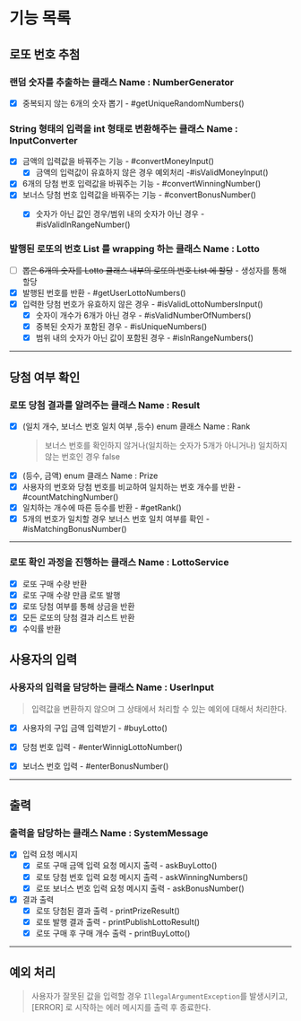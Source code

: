 # 기능 목록

## 로또 번호 추첨

### 랜덤 숫자를 추출하는 클래스 Name : NumberGenerator

- [x] 중복되지 않는 6개의 숫자 뽑기 - #getUniqueRandomNumbers()

### String 형태의 입력을 int 형태로 변환해주는 클래스 Name : InputConverter
- [x] 금액의 입력값을 바꿔주는 기능 - #convertMoneyInput()
  - [x] 금액의 입력값이 유효하지 않은 경우 예외처리 -#isValidMoneyInput()
- [x] 6개의 당첨 번호 입력값을 바꿔주는 기능 - #convertWinningNumber()
- [x] 보너스 당첨 번호 입력값을 바꿔주는 기능 - #convertBonusNumber()
  - [x] 숫자가 아닌 값인 경우/범위 내의 숫자가 아닌 경우 - #isValidInRangeNumber()
  

### 발행된 로또의 번호 List 를 wrapping 하는 클래스 Name : Lotto

- [ ] ~~뽑은 6개의 숫자를 Lotto 클래스 내부의 로또의 번호 List 에 할당~~ - 생성자를 통해 할당
- [x] 발행된 번호를 반환 - #getUserLottoNumbers()
- [x] 입력한 당첨 번호가 유효하지 않은 경우 - #isValidLottoNumbersInput()
  - [x] 숫자이 개수가 6개가 아닌 경우 - #isValidNumberOfNumbers()
  - [x] 중복된 숫자가 포함된 경우 - #isUniqueNumbers()
  - [x] 범위 내의 숫자가 아닌 값이 포함된 경우 - #isInRangeNumbers()

---

## 당첨 여부 확인

### 로또 당첨 결과를 알려주는 클래스 Name : Result

- [x] (일치 개수, 보너스 번호 일치 여부 ,등수) enum 클래스 Name : Rank
  > 보너스 번호를 확인하지 않거나(일치하는 숫자가 5개가 아니거나) 일치하지 않는 번호인 경우 false
- [x] (등수, 금액) enum 클래스 Name : Prize
- [x] 사용자의 번호와 당첨 번호를 비교하여 일치하는 번호 개수를 반환 - #countMatchingNumber()
- [x] 일치하는 개수에 따른 등수를 반환 - #getRank()
- [x] 5개의 번호가 일치할 경우 보너스 번호 일치 여부를 확인 - #isMatchingBonusNumber()

---

### 로또 확인 과정을 진행하는 클래스 Name : LottoService
- [x] 로또 구매 수량 반환
- [x] 로또 구매 수량 만큼 로또 발행
- [x] 로또 당첨 여부를 통해 상금을 반환
- [x] 모든 로또의 당첨 결과 리스트 반환
- [x] 수익률 반환

## 사용자의 입력

### 사용자의 입력을 담당하는 클래스 Name : UserInput
> 입력값을 변환하지 않으며 그 상태에서 처리할 수 있는 예외에 대해서 처리한다.
- [x] 사용자의 구입 금액 입력받기 - #buyLotto()
- [x] 당첨 번호 입력 - #enterWinnigLottoNumber()
- [x] 보너스 번호 입력 - #enterBonusNumber()



---

## 출력

### 출력을 담당하는 클래스 Name : SystemMessage
- [x] 입력 요청 메시지
  - [x] 로또 구매 금액 입력 요청 메시지 출력 - askBuyLotto()
  - [x] 로또 당첨 번호 입력 요청 메시지 출력 - askWinningNumbers()
  - [x] 로또 보너스 번호 입력 요청 메시지 출력 - askBonusNumber()
- [x] 결과 출력
  - [x] 로또 당첨된 결과 출력 - printPrizeResult()
  - [x] 로또 발행 결과 출력 - printPublishLottoResult()
  - [x] 로또 구매 후 구매 개수 출력 - printBuyLotto()

---
## 예외 처리
> 사용자가 잘못된 값을 입력할 경우 `IllegalArgumentException`를 발생시키고,
> [ERROR] 로 시작하는 에러 메시지를 출력 후 종료한다.
